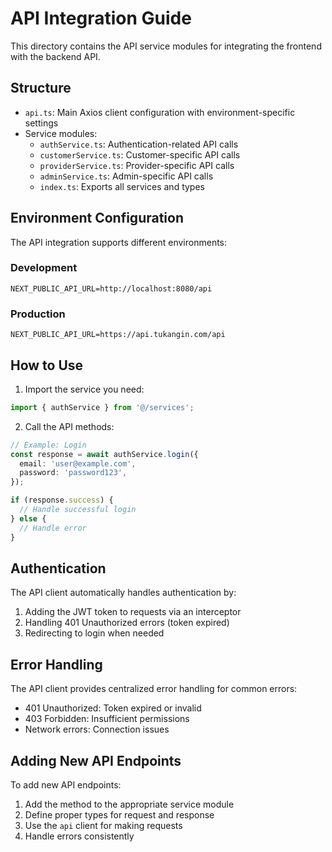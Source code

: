 # API Integration Guide

This directory contains the API service modules for integrating the frontend with the backend API.

## Structure

- `api.ts`: Main Axios client configuration with environment-specific settings
- Service modules:
  - `authService.ts`: Authentication-related API calls
  - `customerService.ts`: Customer-specific API calls
  - `providerService.ts`: Provider-specific API calls
  - `adminService.ts`: Admin-specific API calls
  - `index.ts`: Exports all services and types

## Environment Configuration

The API integration supports different environments:

### Development

```
NEXT_PUBLIC_API_URL=http://localhost:8080/api
```

### Production

```
NEXT_PUBLIC_API_URL=https://api.tukangin.com/api
```

## How to Use

1. Import the service you need:

```typescript
import { authService } from '@/services';
```

2. Call the API methods:

```typescript
// Example: Login
const response = await authService.login({
  email: 'user@example.com',
  password: 'password123',
});

if (response.success) {
  // Handle successful login
} else {
  // Handle error
}
```

## Authentication

The API client automatically handles authentication by:

1. Adding the JWT token to requests via an interceptor
2. Handling 401 Unauthorized errors (token expired)
3. Redirecting to login when needed

## Error Handling

The API client provides centralized error handling for common errors:

- 401 Unauthorized: Token expired or invalid
- 403 Forbidden: Insufficient permissions
- Network errors: Connection issues

## Adding New API Endpoints

To add new API endpoints:

1. Add the method to the appropriate service module
2. Define proper types for request and response
3. Use the `api` client for making requests
4. Handle errors consistently
